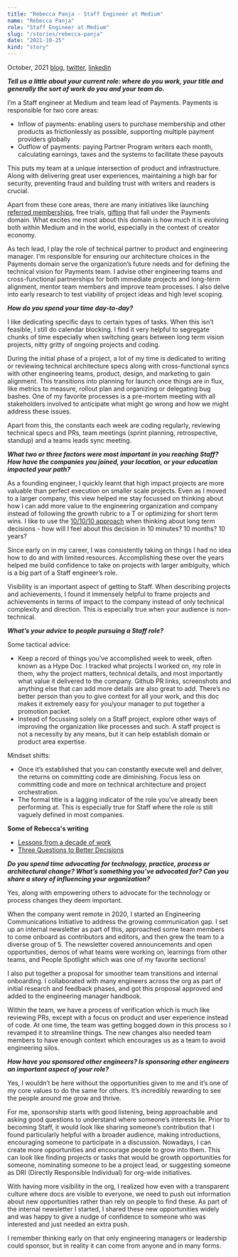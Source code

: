 ```yaml
---
title: "Rebecca Panja - Staff Engineer at Medium"
name: "Rebecca Panja"
role: "Staff Engineer at Medium"
slug: "/stories/rebecca-panja"
date: "2021-10-25"
kind: "story"
---
```


<span class="date">October, 2021</span>
[blog](https://rebecca.medium.com/),
[twitter](https://twitter.com/rebeccapanja),
[linkedin](https://www.linkedin.com/in/rebeccapanja/)

**_Tell us a little about your current role: where do you work, your title and generally the sort of work do you and your team do._**

I’m a Staff engineer at Medium and team lead of Payments. Payments is responsible for two core areas:

- Inflow of payments: enabling users to purchase membership and other products as frictionlessly as possible, supporting multiple payment providers globally
- Outflow of payments: paying Partner Program writers each month, calculating earnings, taxes and the systems to facilitate these payouts

This puts my team at a unique intersection of product and infrastructure. Along with delivering great user experiences, maintaining a high bar for security, preventing fraud and building trust with writers and readers is crucial.

Apart from these core areas, there are many initiatives like launching [referred memberships](https://blog.medium.com/evolving-the-partner-program-2613708f9f3c), free trials, [gifting](https://medium.com/gift) that fall under the Payments domain. What excites me most about this domain is how much it is evolving both within Medium and in the world, especially in the context of creator economy.

As tech lead, I play the role of technical partner to product and engineering manager. I'm responsible for ensuring our architecture choices in the Payments domain serve the organization’s future needs and for defining the technical vision for Payments team. I advise other engineering teams and cross-functional partnerships for both immediate projects and long-term alignment, mentor team members and improve team processes. I also delve into early research to test viability of project ideas and high level scoping.


**_How do you spend your time day-to-day?_**

I like dedicating specific days to certain types of tasks. When this isn’t feasible, I still do calendar blocking. I find it very helpful to segregate chunks of time especially when switching gears between long term vision projects, nitty gritty of ongoing projects and coding.

During the initial phase of a project, a lot of my time is dedicated to writing or reviewing technical architecture specs along with cross-functional syncs with other engineering teams, product, design, and marketing to gain alignment. This transitions into planning for launch once things are in flux, like metrics to measure, rollout plan and organizing or delegating bug bashes. One of my favorite processes is a pre-mortem meeting with all stakeholders involved to anticipate what might go wrong and how we might address these issues.

Apart from this, the constants each week are coding regularly, reviewing technical specs and PRs, team meetings (sprint planning, retrospective, standup) and a teams leads sync meeting.

**_What two or three factors were most important in you reaching Staff? How have the companies you joined, your location, or your education impacted your path?_**

As a founding engineer, I quickly learnt that high impact projects are more valuable than perfect execution on smaller scale projects. Even as I moved to a larger company, this view helped me stay focussed on thinking about how I can add more value to the engineering organization and company instead of following the growth rubric to a T or optimizing for short term wins. I like to use the [10/10/10 approach](https://rebecca.medium.com/make-better-decisions-ask-the-right-questions-8db76697b670) when thinking about long term decisions - how will I feel about this decision in 10 minutes? 10 months? 10 years?

Since early on in my career, I was consistently taking on things I had no idea how to do and with limited resources. Accomplishing these over the years helped me build confidence to take on projects with larger ambiguity, which is a big part of a Staff engineer’s role.

Visibility is an important aspect of getting to Staff. When describing projects and achievements, I found it immensely helpful to frame projects and achievements in terms of impact to the company instead of only technical complexity and direction. This is especially true when your audience is non-technical.

**_What’s your advice to people pursuing a Staff role?_**

Some tactical advice:

- Keep a record of things you’ve accomplished week to week, often known as a Hype Doc. I tracked what projects I worked on, my role in them, why the project matters, technical details, and most importantly what value it delivered to the company. Github PR links, screenshots and anything else that can add more details are also great to add. There’s no better person than you to give context for all your work, and this doc makes it extremely easy for you/your manager to put together a promotion packet.
- Instead of focussing solely on a Staff project, explore other ways of improving the organization like processes and such. A staff project is not a necessity by any means, but it can help establish domain or product area expertise.

Mindset shifts:

- Once it’s established that you can constantly execute well and deliver, the returns on committing code are diminishing. Focus less on committing code and more on technical architecture and project orchestration.
- The formal title is a lagging indicator of the role you’ve already been performing at. This is especially true for Staff where the role is still vaguely defined in most companies.


<div class="pull">
<p><strong>Some of Rebecca's writing</strong></p>
<ul>
<li><a href="https://rebecca.medium.com/lessons-from-a-decade-of-work-c04abfe25d65">Lessons from a decade of work</a></li>
<li><a href="https://rebecca.medium.com/make-better-decisions-ask-the-right-questions-8db76697b670">Three Questions to Better Decisions</a></li>
</ul>
</div>


**_Do you spend time advocating for technology, practice, process or architectural change? What’s something you’ve advocated for? Can you share a story of influencing your organization?_**

Yes, along with empowering others to advocate for the technology or process changes they deem important. 

When the company went remote in 2020, I started an Engineering Communications Initiative to address the growing communication gap. I set up an internal newsletter as part of this, approached some team members to come onboard as contributors and editors, and then grew the team to a diverse group of 5. The newsletter covered announcements and open opportunities, demos of what teams were working on, learnings from other teams, and People Spotlight which was one of my favorite sections!

I also put together a proposal for smoother team transitions and internal onboarding. I collaborated with many engineers across the org as part of initial research and feedback phases, and got this proposal approved and added to the engineering manager handbook. 

Within the team, we have a process of verification which is much like reviewing PRs, except with a focus on product and user experience instead of code. At one time, the team was getting bogged down in this process so I revamped it to streamline things. The new changes also needed team members to have enough context which encourages us as a team to avoid engineering silos.

**_How have you sponsored other engineers? Is sponsoring other engineers an important aspect of your role?_**

Yes, I wouldn’t be here without the opportunities given to me and it’s one of my core values to do the same for others. It’s incredibly rewarding to see the people around me grow and thrive.

For me, sponsorship starts with good listening, being approachable and asking good questions to understand where someone’s interests lie. Prior to becoming Staff, it would look like sharing someone’s contribution that I found particularly helpful with a broader audience, making introductions, encouraging someone to participate in a discussion. Nowadays, I can create more opportunities and encourage people to grow into them. This can look like finding projects or tasks that would be growth opportunities for someone, nominating someone to be a project lead, or suggesting someone as DRI (Directly Responsible Individual) for org-wide initiatives.

With having more visibility in the org, I realized how even with a transparent culture where docs are visible to everyone, we need to push out information about new opportunities rather than rely on people to find these. As part of the internal newsletter I started, I shared these new opportunities widely and was happy to give a nudge of confidence to someone who was interested and just needed an extra push.

I remember thinking early on that only engineering managers or leadership could sponsor, but in reality it can come from anyone and in many forms.

